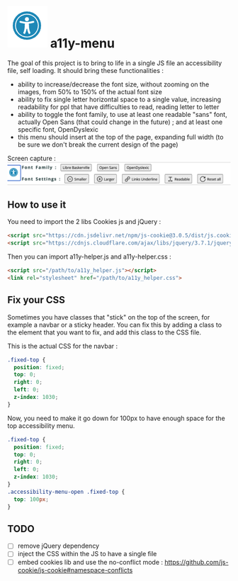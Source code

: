 # ![a11y icon](https://github.com/gautiermichelin/a11y/blob/main/a11y_icon.png?raw=true) a11y-menu

The goal of this project is to bring to life in a single JS file an accessibility file, self loading.
It should bring these functionalities :
- ability to increase/decrease the font size, without zooming on the images, from 50% to 150% of the actual font size
- ability to fix single letter horizontal space to a single value, increasing readability for ppl that have difficulties to read, reading letter to letter
- ability to toggle the font family, to use at least one readable "sans" font, actually Open Sans (that could change in the future) ; and at least one specific font, OpenDyslexic
- this menu should insert at the top of the page, expanding full width (to be sure we don't break the current design of the page)

Screen capture : 
![screen capture of the accessibility menu](https://github.com/gautiermichelin/a11y/blob/main/menu_sample.png?raw=true) 

## How to use it

You need to import the 2 libs Cookies js and jQuery :
```html
<script src="https://cdn.jsdelivr.net/npm/js-cookie@3.0.5/dist/js.cookie.min.js"></script>
<script src="https://cdnjs.cloudflare.com/ajax/libs/jquery/3.7.1/jquery.min.js" integrity="sha512-v2CJ7UaYy4JwqLDIrZUI/4hqeoQieOmAZNXBeQyjo21dadnwR+8ZaIJVT8EE2iyI61OV8e6M8PP2/4hpQINQ/g==" crossorigin="anonymous" referrerpolicy="no-referrer"></script>
```
Then you can import a11y-helper.js and a11y-helper.css :
```html
<script src="/path/to/a11y_helper.js"></script>
<link rel="stylesheet" href="/path/to/a11y_helper.css">
```

## Fix your CSS

Sometimes you have classes that "stick" on the top of the screen, for example a navbar or a sticky header.
You can fix this by adding a class to the element that you want to fix, and add this class to the CSS file.

This is the actual CSS for the navbar :
```css
.fixed-top {
  position: fixed;
  top: 0;
  right: 0;
  left: 0;
  z-index: 1030;
}
```
Now, you need to make it go down for 100px to have enough space for the top accessibility menu.

```css
.fixed-top {
  position: fixed;
  top: 0;
  right: 0;
  left: 0;
  z-index: 1030;
}
.accessibility-menu-open .fixed-top {
  top: 100px;
}
``` 

## TODO
- [ ] remove jQuery dependency
- [ ] inject the CSS within the JS to have a single file
- [ ] embed cookies lib and use the no-conflict mode : https://github.com/js-cookie/js-cookie#namespace-conflicts
